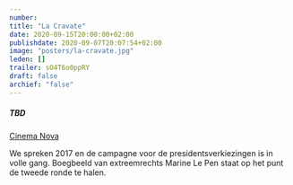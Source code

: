 ```yaml
---
number: 
title: "La Cravate"
date: 2020-09-15T20:00:00+02:00
publishdate: 2020-09-07T20:07:54+02:00
image: "posters/la-cravate.jpg"
leden: []
trailer: sO4T6o0ppRY
draft: false
archief: "false"
---
```


##### TBD

[Cinema Nova](https://www.nova-cinema.org/prog/2020/179-a-la-folie-waanzin/la-cravate/)

We spreken 2017 en de campagne voor de presidentsverkiezingen is in volle gang.
Boegbeeld van extreemrechts Marine Le Pen staat op het punt de tweede ronde te halen.
<!--more-->
